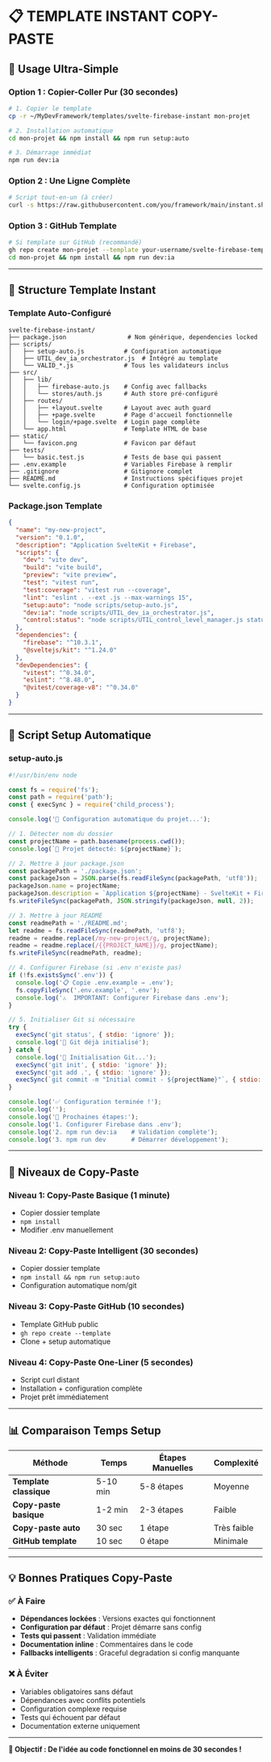 # 📋 TEMPLATE INSTANT COPY-PASTE

## 🚀 Usage Ultra-Simple

### Option 1 : Copier-Coller Pur (30 secondes)
```bash
# 1. Copier le template 
cp -r ~/MyDevFramework/templates/svelte-firebase-instant mon-projet

# 2. Installation automatique
cd mon-projet && npm install && npm run setup:auto

# 3. Démarrage immédiat
npm run dev:ia
```

### Option 2 : Une Ligne Complète
```bash
# Script tout-en-un (à créer)
curl -s https://raw.githubusercontent.com/you/framework/main/instant.sh | bash -s mon-projet
```

### Option 3 : GitHub Template
```bash
# Si template sur GitHub (recommandé)
gh repo create mon-projet --template your-username/svelte-firebase-template
cd mon-projet && npm install && npm run dev:ia
```

---

## 🔧 Structure Template Instant

### Template Auto-Configuré
```
svelte-firebase-instant/
├── package.json                 # Nom générique, dependencies locked
├── scripts/
│   ├── setup-auto.js           # Configuration automatique
│   ├── UTIL_dev_ia_orchestrator.js  # Intégré au template
│   └── VALID_*.js              # Tous les validateurs inclus
├── src/
│   ├── lib/
│   │   ├── firebase-auto.js    # Config avec fallbacks
│   │   └── stores/auth.js      # Auth store pré-configuré
│   ├── routes/
│   │   ├── +layout.svelte      # Layout avec auth guard
│   │   ├── +page.svelte        # Page d'accueil fonctionnelle
│   │   └── login/+page.svelte  # Login page complète
│   └── app.html                # Template HTML de base
├── static/
│   └── favicon.png             # Favicon par défaut
├── tests/
│   └── basic.test.js           # Tests de base qui passent
├── .env.example                # Variables Firebase à remplir
├── .gitignore                  # Gitignore complet
├── README.md                   # Instructions spécifiques projet
└── svelte.config.js            # Configuration optimisée
```

### Package.json Template
```json
{
  "name": "my-new-project",
  "version": "0.1.0",
  "description": "Application SvelteKit + Firebase",
  "scripts": {
    "dev": "vite dev",
    "build": "vite build", 
    "preview": "vite preview",
    "test": "vitest run",
    "test:coverage": "vitest run --coverage",
    "lint": "eslint . --ext .js --max-warnings 15",
    "setup:auto": "node scripts/setup-auto.js",
    "dev:ia": "node scripts/UTIL_dev_ia_orchestrator.js",
    "control:status": "node scripts/UTIL_control_level_manager.js status"
  },
  "dependencies": {
    "firebase": "^10.3.1",
    "@sveltejs/kit": "^1.24.0"
  },
  "devDependencies": {
    "vitest": "^0.34.0",
    "eslint": "^8.48.0",
    "@vitest/coverage-v8": "^0.34.0"
  }
}
```

---

## 🤖 Script Setup Automatique

### setup-auto.js
```javascript
#!/usr/bin/env node

const fs = require('fs');
const path = require('path');
const { execSync } = require('child_process');

console.log('🚀 Configuration automatique du projet...');

// 1. Détecter nom du dossier
const projectName = path.basename(process.cwd());
console.log(`📂 Projet détecté: ${projectName}`);

// 2. Mettre à jour package.json
const packagePath = './package.json';
const packageJson = JSON.parse(fs.readFileSync(packagePath, 'utf8'));
packageJson.name = projectName;
packageJson.description = `Application ${projectName} - SvelteKit + Firebase`;
fs.writeFileSync(packagePath, JSON.stringify(packageJson, null, 2));

// 3. Mettre à jour README
const readmePath = './README.md';
let readme = fs.readFileSync(readmePath, 'utf8');
readme = readme.replace(/my-new-project/g, projectName);
readme = readme.replace(/{{PROJECT_NAME}}/g, projectName);
fs.writeFileSync(readmePath, readme);

// 4. Configurer Firebase (si .env n'existe pas)
if (!fs.existsSync('.env')) {
  console.log('📋 Copie .env.example → .env');
  fs.copyFileSync('.env.example', '.env');
  console.log('⚠️  IMPORTANT: Configurer Firebase dans .env');
}

// 5. Initialiser Git si nécessaire
try {
  execSync('git status', { stdio: 'ignore' });
  console.log('📁 Git déjà initialisé');
} catch {
  console.log('🔧 Initialisation Git...');
  execSync('git init', { stdio: 'ignore' });
  execSync('git add .', { stdio: 'ignore' });
  execSync(`git commit -m "Initial commit - ${projectName}"`, { stdio: 'ignore' });
}

console.log('✅ Configuration terminée !');
console.log('');
console.log('🎯 Prochaines étapes:');
console.log('1. Configurer Firebase dans .env');
console.log('2. npm run dev:ia    # Validation complète');
console.log('3. npm run dev       # Démarrer développement');
```

---

## 🎯 Niveaux de Copy-Paste

### Niveau 1: Copy-Paste Basique (1 minute)
- Copier dossier template
- `npm install`
- Modifier .env manuellement

### Niveau 2: Copy-Paste Intelligent (30 secondes)  
- Copier dossier template
- `npm install && npm run setup:auto`
- Configuration automatique nom/git

### Niveau 3: Copy-Paste GitHub (10 secondes)
- Template GitHub public
- `gh repo create --template`
- Clone + setup automatique

### Niveau 4: Copy-Paste One-Liner (5 secondes)
- Script curl distant
- Installation + configuration complète
- Projet prêt immédiatement

---

## 📊 Comparaison Temps Setup

| Méthode | Temps | Étapes Manuelles | Complexité |
|---------|--------|------------------|------------|
| **Template classique** | 5-10 min | 5-8 étapes | Moyenne |
| **Copy-paste basique** | 1-2 min | 2-3 étapes | Faible |
| **Copy-paste auto** | 30 sec | 1 étape | Très faible |
| **GitHub template** | 10 sec | 0 étape | Minimale |

---

## 💡 Bonnes Pratiques Copy-Paste

### ✅ À Faire
- **Dépendances lockées** : Versions exactes qui fonctionnent
- **Configuration par défaut** : Projet démarre sans config
- **Tests qui passent** : Validation immédiate
- **Documentation inline** : Commentaires dans le code
- **Fallbacks intelligents** : Graceful degradation si config manquante

### ❌ À Éviter  
- Variables obligatoires sans défaut
- Dépendances avec conflits potentiels
- Configuration complexe requise
- Tests qui échouent par défaut
- Documentation externe uniquement

---

**🎯 Objectif : De l'idée au code fonctionnel en moins de 30 secondes !**
